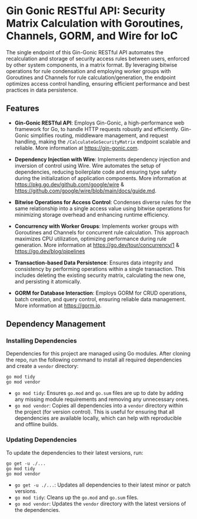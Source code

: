 # Gin Gonic RESTful API: Security Matrix Calculation with Goroutines, Channels, GORM, and Wire for IoC

The single endpoint of this Gin-Gonic RESTful API automates the recalculation and storage of security access rules between users, enforced by other system components, in a matrix format. By leveraging bitwise operations for rule condensation and employing worker groups with Goroutines and Channels for rule calculation/generation, the endpoint optimizes access control handling, ensuring efficient performance and best practices in data persistence.

## Features
- **Gin-Gonic RESTful API**: Employs Gin-Gonic, a high-performance web framework for Go, to handle HTTP requests robustly and efficiently. Gin-Gonic simplifies routing, middleware management, and request handling, making the `/CalculateGoSecurityMatrix` endpoint scalable and reliable. More information at https://gin-gonic.com.

- **Dependency Injection with Wire**: Implements dependency injection and inversion of control using Wire. Wire automates the setup of dependencies, reducing boilerplate code and ensuring type safety during the initialization of application components. More information at https://pkg.go.dev/github.com/google/wire & https://github.com/google/wire/blob/main/docs/guide.md.

- **Bitwise Operations for Access Control**: Condenses diverse rules for the same relationship into a single access value using bitwise operations for minimizing storage overhead and enhancing runtime efficiency.

- **Concurrency with Worker Groups**: Implements worker groups with Goroutines and Channels for concurrent rule calculation. This approach maximizes CPU utilization, optimizing performance during rule generation. More information at https://go.dev/tour/concurrency/1 & https://go.dev/blog/pipelines

- **Transaction-based Data Persistence**: Ensures data integrity and consistency by performing operations within a single transaction. This includes deleting the existing security matrix, calculating the new one, and persisting it atomically.

- **GORM for Database Interaction**: Employs GORM for CRUD operations, batch creation, and query control, ensuring reliable data management. More information at https://gorm.io.


## Dependency Management
### Installing Dependencies
Dependencies for this project are managed using Go modules. After cloning the repo, run the following command to install all required dependencies and create a `vendor` directory:
```
go mod tidy
go mod vendor
```
- `go mod tidy`: Ensures `go.mod` and `go.sum` files are up to date by adding any missing module requirements and removing any unnecessary ones.
- `go mod vendor`: Copies all dependencies into a `vendor` directory within the project (for version control). This is useful for ensuring that all dependencies are available locally, which can help with reproducible and offline builds.

### Updating Dependencies
To update the dependencies to their latest versions, run:
```
go get -u ./...
go mod tidy
go mod vendor
```
- `go get -u ./...`: Updates all dependencies to their latest minor or patch versions.
- `go mod tidy`: Cleans up the `go.mod` and `go.sum` files.
- `go mod vendor`: Updates the `vendor` directory with the latest versions of the dependencies.